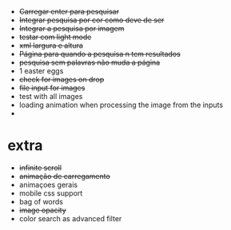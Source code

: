 - ~~Carregar enter para pesquisar~~
- ~~Integrar pesquisa por cor como deve de ser~~
- ~~Integrar a pesquisa por imagem~~
- ~~testar com light mode~~
- ~~xml largura e altura~~
- ~~Página para quando a pesquisa n tem resultados~~
- ~~pesquisa sem palavras não muda a página~~
- 1 easter eggs
- ~~check for images on drop~~
- ~~file input for images~~
- test with all images
- loading animation when processing the image from the inputs
- 
# extra
- ~~infinite scroll~~
- ~~animação de carregamento~~
- animaçoes gerais
- mobile css support
- bag of words
- ~~image opacity~~
- color search as advanced filter
